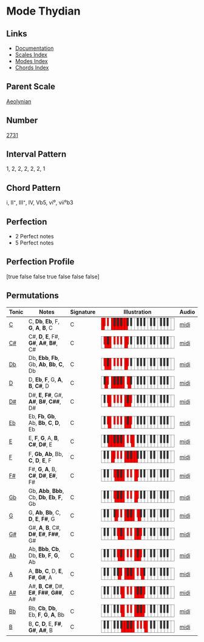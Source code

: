 # Mode Thydian

## Links

- [Documentation](README.md)
- [Scales Index](Scales.md)
- [Modes Index](Modes.md)
- [Chords Index](Chords.md)

## Parent Scale

[Aeolynian](ScaleAeolynian.md)

## Number

[2731](https://ianring.com/musictheory/scales/2731)

## Interval Pattern

1, 2, 2, 2, 2, 2, 1

## Chord Pattern

i, II⁺, III⁺, IV, Vb5, vi⁰, vii⁰b3

## Perfection

- 2 Perfect notes
- 5 Perfect notes

## Perfection Profile

[true false false true false false false]

## Permutations

| Tonic | Notes | Signature | Illustration | Audio |
|-------|-------|-----------|--------------|-------|
| [C](ModeCNaturalThydian.md) | C, **Db**, **Eb**, F, **G**, **A**, **B**, C | C | ![CNaturalThydian](ModeCNaturalThydian.png) | [midi](https://github.com/edipermadi/music/blob/main/docs/ModeCNaturalThydian.mid?raw=true) |
| [C#](ModeCSharpThydian.md) | C#, **D**, **E**, F#, **G#**, **A#**, **B#**, C# | C | ![CSharpThydian](ModeCSharpThydian.png) | [midi](https://github.com/edipermadi/music/blob/main/docs/ModeCSharpThydian.mid?raw=true) |
| [Db](ModeDFlatThydian.md) | Db, **Ebb**, **Fb**, Gb, **Ab**, **Bb**, **C**, Db | C | ![DFlatThydian](ModeDFlatThydian.png) | [midi](https://github.com/edipermadi/music/blob/main/docs/ModeDFlatThydian.mid?raw=true) |
| [D](ModeDNaturalThydian.md) | D, **Eb**, **F**, G, **A**, **B**, **C#**, D | C | ![DNaturalThydian](ModeDNaturalThydian.png) | [midi](https://github.com/edipermadi/music/blob/main/docs/ModeDNaturalThydian.mid?raw=true) |
| [D#](ModeDSharpThydian.md) | D#, **E**, **F#**, G#, **A#**, **B#**, **C##**, D# | C | ![DSharpThydian](ModeDSharpThydian.png) | [midi](https://github.com/edipermadi/music/blob/main/docs/ModeDSharpThydian.mid?raw=true) |
| [Eb](ModeEFlatThydian.md) | Eb, **Fb**, **Gb**, Ab, **Bb**, **C**, **D**, Eb | C | ![EFlatThydian](ModeEFlatThydian.png) | [midi](https://github.com/edipermadi/music/blob/main/docs/ModeEFlatThydian.mid?raw=true) |
| [E](ModeENaturalThydian.md) | E, **F**, **G**, A, **B**, **C#**, **D#**, E | C | ![ENaturalThydian](ModeENaturalThydian.png) | [midi](https://github.com/edipermadi/music/blob/main/docs/ModeENaturalThydian.mid?raw=true) |
| [F](ModeFNaturalThydian.md) | F, **Gb**, **Ab**, Bb, **C**, **D**, **E**, F | C | ![FNaturalThydian](ModeFNaturalThydian.png) | [midi](https://github.com/edipermadi/music/blob/main/docs/ModeFNaturalThydian.mid?raw=true) |
| [F#](ModeFSharpThydian.md) | F#, **G**, **A**, B, **C#**, **D#**, **E#**, F# | C | ![FSharpThydian](ModeFSharpThydian.png) | [midi](https://github.com/edipermadi/music/blob/main/docs/ModeFSharpThydian.mid?raw=true) |
| [Gb](ModeGFlatThydian.md) | Gb, **Abb**, **Bbb**, Cb, **Db**, **Eb**, **F**, Gb | C | ![GFlatThydian](ModeGFlatThydian.png) | [midi](https://github.com/edipermadi/music/blob/main/docs/ModeGFlatThydian.mid?raw=true) |
| [G](ModeGNaturalThydian.md) | G, **Ab**, **Bb**, C, **D**, **E**, **F#**, G | C | ![GNaturalThydian](ModeGNaturalThydian.png) | [midi](https://github.com/edipermadi/music/blob/main/docs/ModeGNaturalThydian.mid?raw=true) |
| [G#](ModeGSharpThydian.md) | G#, **A**, **B**, C#, **D#**, **E#**, **F##**, G# | C | ![GSharpThydian](ModeGSharpThydian.png) | [midi](https://github.com/edipermadi/music/blob/main/docs/ModeGSharpThydian.mid?raw=true) |
| [Ab](ModeAFlatThydian.md) | Ab, **Bbb**, **Cb**, Db, **Eb**, **F**, **G**, Ab | C | ![AFlatThydian](ModeAFlatThydian.png) | [midi](https://github.com/edipermadi/music/blob/main/docs/ModeAFlatThydian.mid?raw=true) |
| [A](ModeANaturalThydian.md) | A, **Bb**, **C**, D, **E**, **F#**, **G#**, A | C | ![ANaturalThydian](ModeANaturalThydian.png) | [midi](https://github.com/edipermadi/music/blob/main/docs/ModeANaturalThydian.mid?raw=true) |
| [A#](ModeASharpThydian.md) | A#, **B**, **C#**, D#, **E#**, **F##**, **G##**, A# | C | ![ASharpThydian](ModeASharpThydian.png) | [midi](https://github.com/edipermadi/music/blob/main/docs/ModeASharpThydian.mid?raw=true) |
| [Bb](ModeBFlatThydian.md) | Bb, **Cb**, **Db**, Eb, **F**, **G**, **A**, Bb | C | ![BFlatThydian](ModeBFlatThydian.png) | [midi](https://github.com/edipermadi/music/blob/main/docs/ModeBFlatThydian.mid?raw=true) |
| [B](ModeBNaturalThydian.md) | B, **C**, **D**, E, **F#**, **G#**, **A#**, B | C | ![BNaturalThydian](ModeBNaturalThydian.png) | [midi](https://github.com/edipermadi/music/blob/main/docs/ModeBNaturalThydian.mid?raw=true) |
